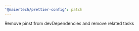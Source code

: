 ```yaml
---
'@maiertech/prettier-config': patch
---
```


Remove pinst from devDependencies and remove related tasks
